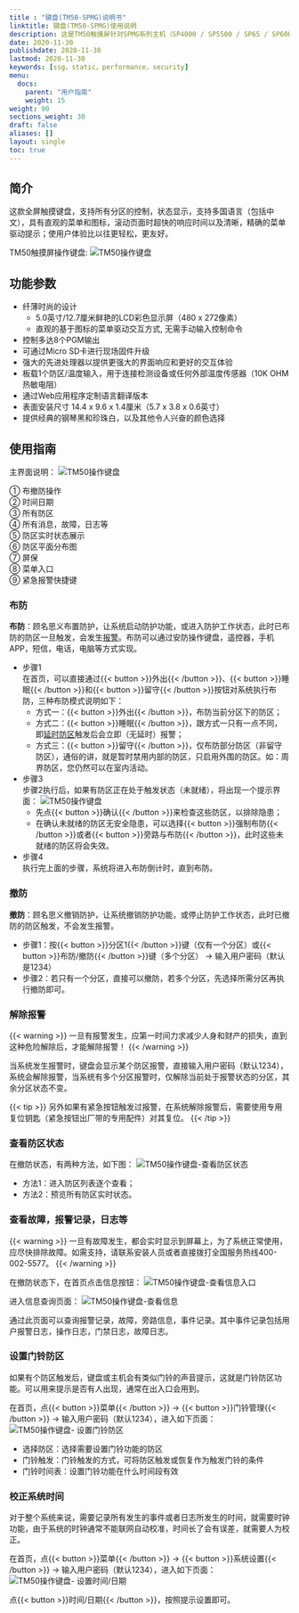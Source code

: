 ```yaml
---
title : "键盘(TM50-SPMG)说明书"
linktitle: 键盘(TM50-SPMG)使用说明
description: 这是TM50触摸屏针对SPMG系列主机（SP4000 / SP5500 / SP65 / SP6000 / SP7000 / MG5000 / MG5050 / MG5075）操作键盘说明书
date: 2020-11-30
publishdate: 2020-11-30
lastmod: 2020-11-30
keywords: [ssg，static，performance，security]
menu:
  docs:
    parent: "用户指南"
    weight: 15
weight: 90
sections_weight: 30
draft: false
aliases: []
layout: single
toc: true
---
```


## 简介

这款全屏触摸键盘，支持所有分区的控制，状态显示，支持多国语言（包括中文），具有直观的菜单和图标，滚动页面时超快的响应时间以及清晰，精确的菜单驱动提示；使用户体验比以往更轻松，更友好。

TM50触摸屏操作键盘:
![TM50操作键盘](images/tm50-all-color.png)

## 功能参数

- 纤薄时尚的设计
  - 5.0英寸/12.7厘米鲜艳的LCD彩色显示屏（480 x 272像素）
  - 直观的基于图标的菜单驱动交互方式, 无需手动输入控制命令
- 控制多达8个PGM输出
- 可通过Micro SD卡进行现场固件升级
- 强大的先进处理器以提供更强大的界面响应和更好的交互体验
- 板载1个防区/温度输入，用于连接检测设备或任何外部温度传感器（10K OHM热敏电阻）
- 通过Web应用程序定制语言翻译版本
- 表面安装尺寸 14.4 x 9.6 x 1.4厘米（5.7 x 3.8 x 0.6英寸）
- 提供经典的钢琴黑和珍珠白，以及其他令人兴奋的颜色选择

## 使用指南

主界面说明：
![TM50操作键盘](images/tm50-white-chinese-spmg-home-page-icon-markup.png)

① 布撤防操作  
② 时间日期  
③ 所有防区  
④ 所有消息，故障，日志等  
⑤ 防区实时状态展示  
⑥ 防区平面分布图  
⑦ 屏保  
⑧ 菜单入口  
⑨ 紧急报警快捷键

### 布防

**布防**：顾名思义布置防护，让系统启动防护功能，或进入防护工作状态，此时已布防的防区一旦触发，会发生[报警](../../node1/important-knowledge/#%E6%8A%A5%E8%AD%A6alarm)。布防可以通过安防操作键盘，遥控器，手机APP，短信，电话，电脑等方式实现。

- 步骤1  
  在首页，可以直接通过{{< button >}}外出{{< /button >}}、{{< button >}}睡眠{{< /button >}}和{{< button >}}留守{{< /button >}}按钮对系统执行布防，三种布防模式说明如下：
  - 方式一：{{< button >}}外出{{< /button >}}，布防当前分区下的防区；
  - 方式二：{{< button >}}睡眠{{< /button >}}，跟方式一只有一点不同，即[延时防区](../../node1/important-knowledge/#%E9%98%B2%E5%8C%BA-zone)触发后会立即（无延时）报警；
  - 方式三：{{< button >}}留守{{< /button >}}，仅布防部分防区（非留守防区），通俗的讲，就是暂时禁用内部的防区，只启用外围的防区。如：周界防区，您仍然可以在室内活动。
- 步骤3  
步骤2执行后，如果有防区正在处于触发状态（未就绪），将出现一个提示界面：
![TM50操作键盘](images/tm50-white-chinese-spmg-arm-failed.png)
  - 先点{{< button >}}确认{{< /button >}}来检查这些防区，以排除隐患；
  - 在确认未就绪的防区无安全隐患，可以选择{{< button >}}强制布防{{< /button >}}或者{{< button >}}旁路与布防{{< /button >}}，此时这些未就绪的防区将会失效。
- 步骤4  
执行完上面的步骤，系统将进入布防倒计时，直到布防。

### 撤防

**撤防**：顾名思义撤销防护，让系统撤销防护功能，或停止防护工作状态，此时已撤防的防区触发，不会发生报警。

- 步骤1：按{{< button >}}分区1{{< /button >}}键（仅有一个分区）或{{< button >}}布防/撤防{{< /button >}}键（多个分区） → 输入用户密码（默认是1234）
- 步骤2：若只有一个分区，直接可以撤防，若多个分区，先选择所需分区再执行撤防即可。

### 解除报警

{{< warning >}}
一旦有报警发生，应第一时间力求减少人身和财产的损失，直到这种危险解除后，才能解除报警！
{{< /warning >}}

当系统发生报警时，键盘会显示某个防区报警，直接输入用户密码（默认1234），系统会解除报警，当系统有多个分区报警时，仅解除当前处于报警状态的分区，其余分区状态不变。

{{< tip >}}
另外如果有紧急按钮触发过报警，在系统解除报警后，需要使用专用复位钥匙（紧急按钮出厂带的专用配件）对其复位。
{{< /tip >}}

### 查看防区状态

在撤防状态，有两种方法，如下图：
![TM50操作键盘-查看防区状态](images/tm50-white-chinese-spmg-view-zone-status.png)

- 方法1：进入防区列表逐个查看；
- 方法2：预览所有防区实时状态。

### 查看故障，报警记录，日志等

{{< warning >}}
一旦有故障发生，都会实时显示到屏幕上，为了系统正常使用，应尽快排除故障。如需支持，请联系安装人员或者直接拨打全国服务热线400-002-5577。
{{< /warning >}}

在撤防状态下，在首页点击信息按钮：
![TM50操作键盘-查看信息入口](images/tm50-white-chinese-spmg-info-entry.png)

进入信息查询页面：
![TM50操作键盘-查看信息](images/tm50-white-chinese-spmg-info.png)

通过此页面可以查询报警记录，故障，旁路信息，事件记录。其中事件记录包括用户报警日志，操作日志，门禁日志，故障日志。

### 设置门铃防区

如果有个防区触发后，键盘或主机会有类似门铃的声音提示，这就是门铃防区功能。可以用来提示是否有人出现，通常在出入口会用到。

在首页，点{{< button >}}菜单{{< /button >}} → {{< button >}}门铃管理{{< /button >}} → 输入用户密码（默认1234），进入如下页面：
![TM50操作键盘- 设置门铃防区](images/tm50-white-chinese-spmg-setting-chime-zone.png)

- 选择防区：选择需要设置门铃功能的防区
- 门铃触发：门铃触发的方式，可将防区触发或恢复作为触发门铃的条件
- 门铃时间表：设置门铃功能在什么时间段有效

### 校正系统时间

对于整个系统来说，需要记录所有发生的事件或者日志所发生的时间，就需要时钟功能，由于系统的时钟通常不能联网自动校准，时间长了会有误差，就需要人为校正。

在首页，点{{< button >}}菜单{{< /button >}} → {{< button >}}系统设置{{< /button >}} → 输入用户密码（默认1234），进入如下页面：
![TM50操作键盘- 设置时间/日期](images/tm50-white-chinese-spmg-system-setting-time.png)

点{{< button >}}时间/日期{{< /button >}}，按照提示设置即可。
